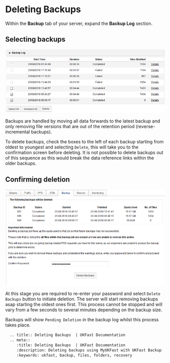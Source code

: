 # Deleting Backups

Within the **Backup** tab of your server, expand the **Backup Log** section.

## Selecting backups

![connect](files/delete_backup_1.png)

Backups are handled by moving all data forwards to the latest backup and only removing file versions that are out of the retention period (reverse-incremental backups).

To delete backups, check the boxes to the left of each backup starting from oldest to youngest and selecting `Delete`, this will take you to the confirmation screen before deleting. It is not possible to delete backups out of this sequence as this would break the data reference links within the older backups.

## Confirming deletion

![connect](files/delete_backup_2.png)

At this stage you are required to re-enter your password and select `Delete Backups` button to initiate deletion. The server will start removing backups asap starting the oldest ones first. This process cannot be stopped and will vary from a few seconds to several minutes depending on the backup size.

Backups will show `Pending Deletion` in the backup log whilst this process takes place.

```eval_rst
  .. title:: Deleting Backups  | UKFast Documentation
  .. meta::
     :title: Deleting Backups  | UKFast Documentation
     :description: Deleting backups using MyUKFast with UKFast Backup
     :keywords: ukfast, backup, files, folders, recovery
